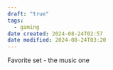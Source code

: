```yaml
---
draft: "true"
tags:
  - gaming
date created: 2024-08-24T02:57
date modified: 2024-08-24T03:20
---
```


Favorite set - the music one